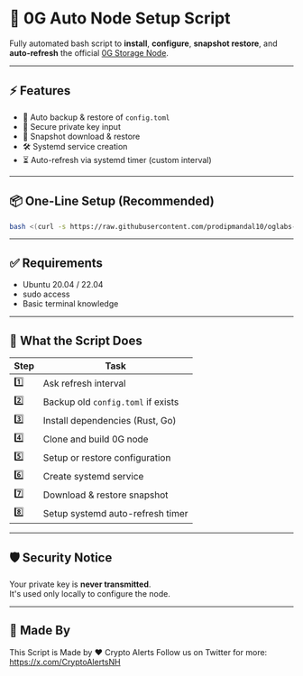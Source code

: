 # 🚀 0G Auto Node Setup Script

Fully automated bash script to **install**, **configure**, **snapshot restore**, and **auto-refresh** the official [0G Storage Node](https://github.com/0glabs/0g-storage-node).

---

## ⚡ Features

- 🔄 Auto backup & restore of `config.toml`
- 🔐 Secure private key input
- 🧊 Snapshot download & restore
- 🛠️ Systemd service creation
- ⏳ Auto-refresh via systemd timer (custom interval)

---

## 📦 One-Line Setup (Recommended)

```bash
bash <(curl -s https://raw.githubusercontent.com/prodipmandal10/oglabs-one-clik/main/oglabs.sh)
```

---

## ✅ Requirements

- Ubuntu 20.04 / 22.04
- sudo access
- Basic terminal knowledge

---

## 🧠 What the Script Does

| Step | Task                                |
|------|-------------------------------------|
| 1️⃣   | Ask refresh interval                |
| 2️⃣   | Backup old `config.toml` if exists |
| 3️⃣   | Install dependencies (Rust, Go)    |
| 4️⃣   | Clone and build 0G node            |
| 5️⃣   | Setup or restore configuration     |
| 6️⃣   | Create systemd service             |
| 7️⃣   | Download & restore snapshot        |
| 8️⃣   | Setup systemd auto-refresh timer   |

---

## 🛡 Security Notice

Your private key is **never transmitted**.  
It's used only locally to configure the node.

---

## 🙋 Made By

This Script is Made by ❤️ Crypto Alerts
Follow us on Twitter for more: https://x.com/CryptoAlertsNH
